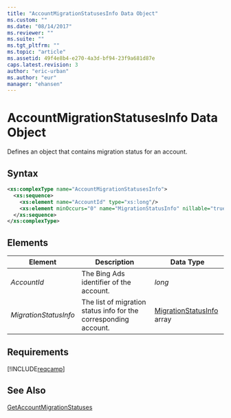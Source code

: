 ```yaml
---
title: "AccountMigrationStatusesInfo Data Object"
ms.custom: ""
ms.date: "08/14/2017"
ms.reviewer: ""
ms.suite: ""
ms.tgt_pltfrm: ""
ms.topic: "article"
ms.assetid: 49f4e8b4-e270-4a3d-bf94-23f9a681d87e
caps.latest.revision: 3
author: "eric-urban"
ms.author: "eur"
manager: "ehansen"
---
```

# AccountMigrationStatusesInfo Data Object
Defines an object that contains migration status for an account.

## Syntax

```xml
<xs:complexType name="AccountMigrationStatusesInfo">
  <xs:sequence>
    <xs:element name="AccountId" type="xs:long"/>
    <xs:element minOccurs="0" name="MigrationStatusInfo" nillable="true" type="tns:ArrayOfMigrationStatusInfo"/>
  </xs:sequence>
</xs:complexType>
```

## <a name="Elements"></a>Elements

|Element|Description|Data Type|
|-----------|---------------|-------------|
|*AccountId*|The Bing Ads identifier of the account.|*long*|
|*MigrationStatusInfo*|The list of migration status info for the corresponding account.|[MigrationStatusInfo](../campaign-api/migrationstatusinfo-data-object.md) array|

## Requirements
[!INCLUDE[reqcamp](../campaign-api/includes/reqcamp.md)]
## See Also
[GetAccountMigrationStatuses](../campaign-api/getaccountmigrationstatuses-service-operation.md)

